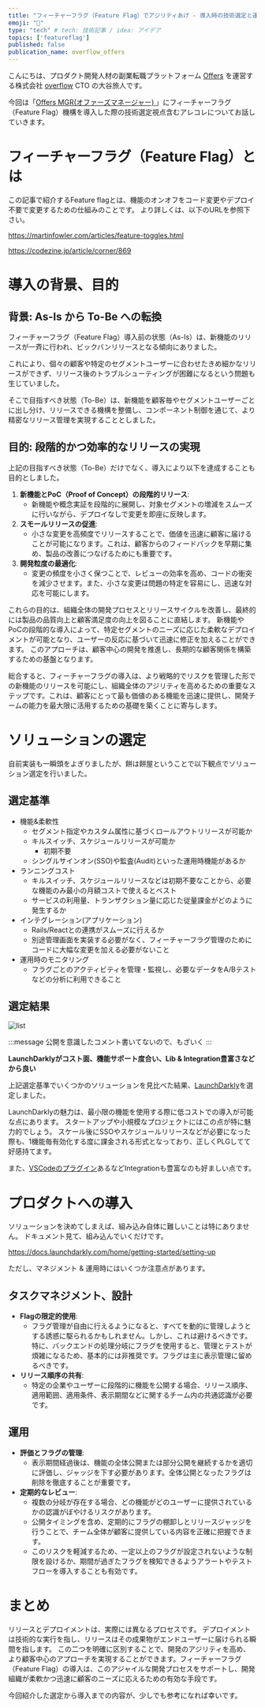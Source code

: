 ```yaml
---
title: "フィーチャーフラグ（Feature Flag）でアジリティあげ - 導入時の技術選定と運用観点"
emoji: "🐡"
type: "tech" # tech: 技術記事 / idea: アイデア
topics: ['featureflag']
published: false
publication_name: overflow_offers
---
```


[offersurl]: https://offers.jp
[ofmsurl]: https://offers-mgr.com/
[overflow]: https://overflow.co.jp

こんにちは、プロダクト開発人材の副業転職プラットフォーム [Offers][offersurl] を運営する株式会社 [overflow][overflow] CTO の大谷旅人です。

今回は「[Offers MGR(オファーズマネージャー) ][ofmsurl]」にフィーチャーフラグ（Feature Flag）機構を導入した際の技術選定視点含むアレコレについてお話していきます。

# フィーチャーフラグ（Feature Flag）とは

この記事で紹介するFeature flagとは、機能のオンオフをコード変更やデプロイ不要で変更するための仕組みのことです。
より詳しくは、以下のURLを参照下さい。

https://martinfowler.com/articles/feature-toggles.html

https://codezine.jp/article/corner/869


# 導入の背景、目的

## 背景: As-Is から To-Be への転換

フィーチャーフラグ（Feature Flag）導入前の状態（As-Is）は、新機能のリリースが一斉に行われ、ビックバンリリースとなる傾向にありました。

これにより、個々の顧客や特定のセグメントユーザーに合わせたきめ細かなリリースができず、リリース後のトラブルシューティングが困難になるという問題も生じていました。

そこで目指すべき状態（To-Be）は、新機能を顧客毎やセグメントユーザーごとに出し分け、リリースできる機構を整備し、コンポーネント制御を通じて、より精密なリリース管理を実現することとしました。

## 目的: 段階的かつ効率的なリリースの実現

上記の目指すべき状態（To-Be）だけでなく、導入により以下を達成することも目的としました。

1. **新機能とPoC（Proof of Concept）の段階的リリース**:
    - 新機能や概念実証を段階的に展開し、対象セグメントの増減をスムーズに行いながら、デプロイなしで変更を即座に反映します。
2. **スモールリリースの促進**:
    - 小さな変更を高頻度でリリースすることで、価値を迅速に顧客に届けることが可能になります。これは、顧客からのフィードバックを早期に集め、製品の改善につなげるためにも重要です。
3. **開発粒度の最適化**:
    - 変更の頻度を小さく保つことで、レビューの効率を高め、コードの衝突を減少させます。また、小さな変更は問題の特定を容易にし、迅速な対応を可能にします。

これらの目的は、組織全体の開発プロセスとリリースサイクルを改善し、最終的には製品の品質向上と顧客満足度の向上を図ることに直結します。
新機能やPoCの段階的な導入によって、特定セグメントのニーズに応じた柔軟なデプロイメントが可能となり、ユーザーの反応に基づいて迅速に修正を加えることができます。
このアプローチは、顧客中心の開発を推進し、長期的な顧客関係を構築するための基盤となります。

総合すると、フィーチャーフラグの導入は、より戦略的でリスクを管理した形での新機能のリリースを可能にし、組織全体のアジリティを高めるための重要なステップです。これは、顧客にとって最も価値のある機能を迅速に提供し、開発チームの能力を最大限に活用するための基礎を築くことに寄与します。

# ソリューションの選定

自前実装も一瞬頭をよぎりましたが、餅は餅屋ということで以下観点でソリューション選定を行いました。

## 選定基準

- 機能&柔軟性
    - セグメント指定やカスタム属性に基づくロールアウトリリースが可能か
    - キルスイッチ、スケジュールリリースが可能か
        - 初期不要
    - シングルサインオン(SSO)や監査(Audit)といった運用時機能があるか
- ランニングコスト
    - キルスイッチ、スケジュールリリースなどは初期不要なことから、必要な機能のみ最小の月額コストで使えるとベスト
    - サービスの利用量、トランザクション量に応じた従量課金がどのように発生するか
- インテグレーション(アプリケーション)
    - Rails/Reactとの連携がスムーズに行えるか
    - 別途管理画面を実装する必要がなく、フィーチャーフラグ管理のためにコードに大幅な変更を加える必要がないこと
- 運用時のモニタリング
    - フラグごとのアクティビティを管理・監視し、必要なデータをA/Bテストなどの分析に利用できること

## 選定結果

![list](https://storage.googleapis.com/zenn-user-upload/d7f31e9ae8f6-20240115.png)

:::message
公開を意識したコメント書いてないので、もざいく
:::

**LaunchDarklyがコスト面、機能サポート度合い、Lib & Integration豊富さなどから良い**

上記選定基準でいくつかのソリューションを見比べた結果、[LaunchDarkly](https://launchdarkly.com/)を選定しました。

LaunchDarklyの魅力は、最小限の機能を使用する際に低コストでの導入が可能な点にあります。
スタートアップや小規模なプロジェクトにはこの点が特に魅力的でしょう。
スケール後にSSOやスケジュールリリースなどが必要になった際も、1機能毎有効化する度に課金される形式となっており、正しくPLGしてて好感持てます。

また、[VSCodeのプラグイン](https://docs.launchdarkly.com/integrations/vscode)あるなどIntegrationも豊富なのも好ましい点です。

# プロダクトへの導入

ソリューションを決めてしまえば、組み込み自体に難しいことは特にありません。
ドキュメント見て、組み込んでいくだけです。

https://docs.launchdarkly.com/home/getting-started/setting-up

ただし、マネジメント & 運用時にはいくつか注意点があります。

## タスクマネジメント、設計

- **Flagの限定的使用**:
  - フラグ管理が自由に行えるようになると、すべてを動的に管理しようとする誘惑に駆られるかもしれません。しかし、これは避けるべきです。特に、バックエンドの処理分岐にフラグを使用すると、管理とテストが煩雑になるため、基本的には非推奨です。フラグは主に表示管理に留めるべきです。
- **リリース順序の共有**:
  - 特定の企業やユーザーに段階的に機能を公開する場合、リリース順序、適用範囲、適用条件、表示期間などに関するチーム内の共通認識が必要です。

## 運用

- **評価とフラグの管理**:
  - 表示期間経過後は、機能の全体公開または部分公開を継続するかを適切に評価し、ジャッジを下す必要があります。全体公開となったフラグは削除を徹底することが重要です。
- **定期的なレビュー**:
  - 複数の分岐が存在する場合、どの機能がどのユーザーに提供されているかの認識がぼやけるリスクがあります。
  - 公開タイミングを含め、定期的にフラグの棚卸しとリリースジャッジを行うことで、チーム全体が顧客に提供している内容を正確に把握できます。
  - このリスクを軽減するため、一定以上のフラグが設定されないような制限を設けるか、期間が過ぎたフラグを検知できるようアラートやテストフローを導入することも有効です。


# まとめ

リリースとデプロイメントは、実際には異なるプロセスです。
デプロイメントは技術的な実行を指し、リリースはその成果物がエンドユーザーに届けられる瞬間を指します。
この二つを明確に区別することで、開発のアジリティを高め、より顧客中心のアプローチを実現することができます。フィーチャーフラグ（Feature Flag）の導入は、このアジャイルな開発プロセスをサポートし、開発組織が柔軟かつ迅速に顧客のニーズに応えるための有効な手段です。

今回紹介した選定から導入までの内容が、少しでも参考になれば幸いです。


